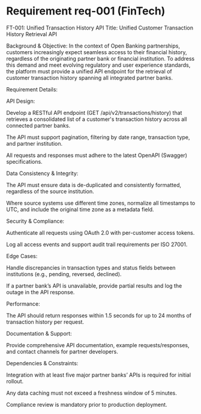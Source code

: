 # Requirement req-001 (FinTech)

FT-001: Unified Transaction History API
Title:
Unified Customer Transaction History Retrieval API

Background & Objective:
In the context of Open Banking partnerships, customers increasingly expect seamless access to their financial history, regardless of the originating partner bank or financial institution. To address this demand and meet evolving regulatory and user experience standards, the platform must provide a unified API endpoint for the retrieval of customer transaction history spanning all integrated partner banks.

Requirement Details:

API Design:

Develop a RESTful API endpoint (GET /api/v2/transactions/history) that retrieves a consolidated list of a customer's transaction history across all connected partner banks.

The API must support pagination, filtering by date range, transaction type, and partner institution.

All requests and responses must adhere to the latest OpenAPI (Swagger) specifications.

Data Consistency & Integrity:

The API must ensure data is de-duplicated and consistently formatted, regardless of the source institution.

Where source systems use different time zones, normalize all timestamps to UTC, and include the original time zone as a metadata field.

Security & Compliance:

Authenticate all requests using OAuth 2.0 with per-customer access tokens.

Log all access events and support audit trail requirements per ISO 27001.

Edge Cases:

Handle discrepancies in transaction types and status fields between institutions (e.g., pending, reversed, declined).

If a partner bank’s API is unavailable, provide partial results and log the outage in the API response.

Performance:

The API should return responses within 1.5 seconds for up to 24 months of transaction history per request.

Documentation & Support:

Provide comprehensive API documentation, example requests/responses, and contact channels for partner developers.

Dependencies & Constraints:

Integration with at least five major partner banks’ APIs is required for initial rollout.

Any data caching must not exceed a freshness window of 5 minutes.

Compliance review is mandatory prior to production deployment.


